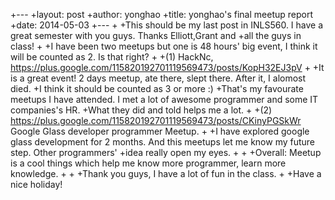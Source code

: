 +---
 +layout: post
 +author: yonghao
 +title: yonghao's final meetup report
 +date: 2014-05-03
 +---
 +
 +This should be my last post in INLS560. I have a great semester with you guys. Thanks Elliott,Grant and 
 +all the guys in class! 
 +
 +I have been two meetups but one is 48 hours' big event, I think it will be counted as 2. Is that right?
 +
 +(1) HackNc, https://plus.google.com/115820192701119569473/posts/KopH32EJ3pV
 +
 +It is a great event! 2 days meetup, ate there, slept there. After it, I alomost died.
 +I think it should be counted as 3 or more :)
 +That's my favourate meetups I have attended. I met a lot of  awesome programmer and some IT companies's HR.
 +What they did and told helps me a lot.
 +
 +(2) https://plus.google.com/115820192701119569473/posts/CKinyPGSkWr Google Glass developer programmer Meetup.
 +
 +I have explored google glass development for 2 months. And this meetups let me know my future step. Other programmers'
 +idea really open my eyes.
 +
 +
 +Overall: Meetup is a cool things which help me know more programmer, learn more knowledge.
 +
 +
 +Thank you guys, I have a lot of fun in the class.
 +
 +Have a nice holiday!
